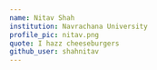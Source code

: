 ```yaml
---
name: Nitav Shah
institution: Navrachana University
profile_pic: nitav.png 
quote: I hazz cheeseburgers
github_user: shahnitav
---
```

